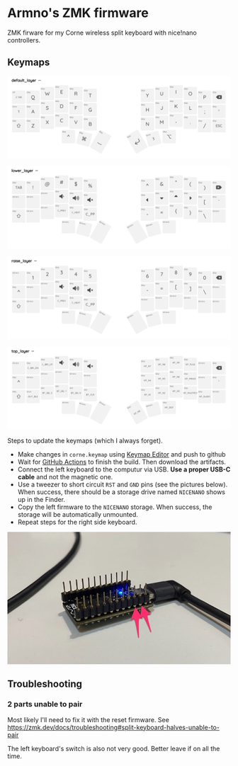 # Armno's ZMK firmware

ZMK firware for my Corne wireless split keyboard with nice!nano controllers.

## Keymaps

![layer 0](./screenshots/zmk-l0.png)

![layer 1](./screenshots/zmk-l1.png)

![layer 2](./screenshots/zmk-l2.png)

![layer 3](./screenshots/zmk-l3.png)

Steps to update the keymaps (which I always forget).

- Make changes in `corne.keymap` using [Keymap Editor](https://nickcoutsos.github.io/keymap-editor/) and push to github
- Wait for [GitHub Actions](https://github.com/armno/zmk-config/actions) to finish the build. Then download the artifacts.
- Connect the left keyboard to the computur via USB. **Use a proper USB-C cable** and not the magnetic one.
- Use a tweezer to short circuit `RST` and `GND` pins (see the pictures below). When success, there should be a storage drive named `NICENANO` shows up in the Finder.
- Copy the left firmware to the `NICENANO` storage. When success, the storage will be automatically unmounted.
- Repeat steps for the right side keyboard.

![pins](./pins.jpg)

## Troubleshooting

### 2 parts unable to pair

Most likely I'll need to fix it with the reset firmware. See https://zmk.dev/docs/troubleshooting#split-keyboard-halves-unable-to-pair

The left keyboard's switch is also not very good. Better leave if on all the time.
